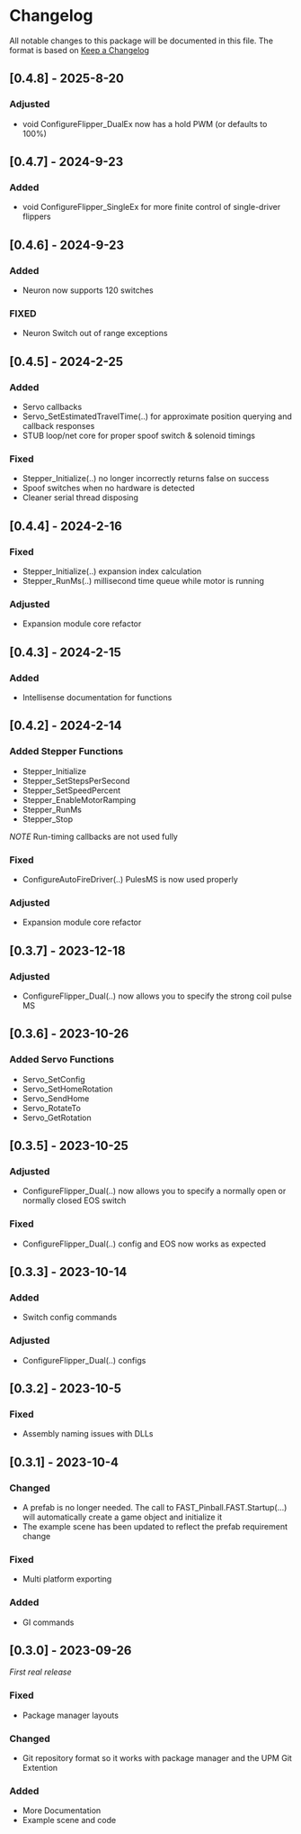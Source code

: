 # Changelog
All notable changes to this package will be documented in this file. The format is based on [Keep a Changelog](http://keepachangelog.com/en/1.0.0/)


## [0.4.8] - 2025-8-20

### Adjusted

-  void ConfigureFlipper_DualEx now has a hold PWM (or defaults to 100%)


## [0.4.7] - 2024-9-23

### Added

-  void ConfigureFlipper_SingleEx for more finite control of single-driver flippers


## [0.4.6] - 2024-9-23

### Added

- Neuron now supports 120 switches

### FIXED

- Neuron Switch out of range exceptions


## [0.4.5] - 2024-2-25

### Added

- Servo callbacks
- Servo_SetEstimatedTravelTime(..) for approximate position querying and callback responses
- STUB loop/net core for proper spoof switch & solenoid timings

### Fixed

- Stepper_Initialize(..) no longer incorrectly returns false on success
- Spoof switches when no hardware is detected
- Cleaner serial thread disposing


## [0.4.4] - 2024-2-16

### Fixed
- Stepper_Initialize(..) expansion index calculation
- Stepper_RunMs(..) millisecond time queue while motor is running

### Adjusted
- Expansion module core refactor


## [0.4.3] - 2024-2-15

### Added

- Intellisense documentation for functions


## [0.4.2] - 2024-2-14

### Added Stepper Functions
- Stepper_Initialize
- Stepper_SetStepsPerSecond
- Stepper_SetSpeedPercent
- Stepper_EnableMotorRamping
- Stepper_RunMs
- Stepper_Stop

*NOTE* Run-timing callbacks are not used fully

### Fixed
- ConfigureAutoFireDriver(..) PulesMS is now used properly

### Adjusted
- Expansion module core refactor


## [0.3.7] - 2023-12-18

### Adjusted
- ConfigureFlipper_Dual(..) now allows you to specify the strong coil pulse MS


## [0.3.6] - 2023-10-26

### Added Servo Functions
- Servo_SetConfig
- Servo_SetHomeRotation
- Servo_SendHome
- Servo_RotateTo
- Servo_GetRotation


## [0.3.5] - 2023-10-25

### Adjusted
- ConfigureFlipper_Dual(..) now allows you to specify a normally open or normally closed EOS switch

### Fixed
- ConfigureFlipper_Dual(..) config and EOS now works as expected

## [0.3.3] - 2023-10-14

### Added
- Switch config commands

### Adjusted
- ConfigureFlipper_Dual(..) configs

## [0.3.2] - 2023-10-5

### Fixed
- Assembly naming issues with DLLs

## [0.3.1] - 2023-10-4

### Changed
- A prefab is no longer needed. The call to FAST_Pinball.FAST.Startup(...) will automatically create a game object and initialize it
- The example scene has been updated to reflect the prefab requirement change

### Fixed
- Multi platform exporting

### Added
- GI commands

## [0.3.0] - 2023-09-26
*First real release*

### Fixed
- Package manager layouts

### Changed
- Git repository format so it works with package manager and the UPM Git Extention

### Added
- More Documentation
- Example scene and code
